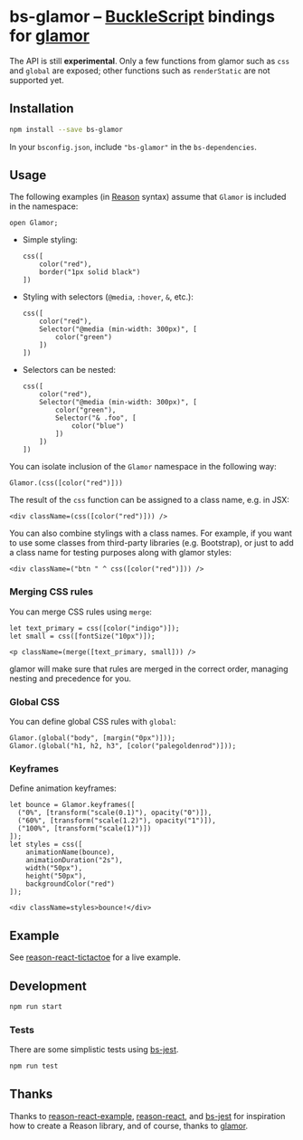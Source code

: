 # bs-glamor – [BuckleScript](https://github.com/bucklescript/bucklescript) bindings for [glamor](https://github.com/threepointone/glamor)

The API is still **experimental**. Only a few functions from glamor such as `css` and `global` are exposed; other functions such as `renderStatic` are not supported yet.

## Installation

```sh
npm install --save bs-glamor
```

In your `bsconfig.json`, include `"bs-glamor"` in the `bs-dependencies`.

## Usage

The following examples (in [Reason](http://reasonml.github.io) syntax) assume that `Glamor` is included in the namespace:

```reason
open Glamor;
```

* Simple styling:

    ```reason
    css([
        color("red"),
        border("1px solid black")
    ])
    ```

* Styling with selectors (`@media`, `:hover`, `&`, etc.):

    ```reason
    css([
        color("red"),
        Selector("@media (min-width: 300px)", [
            color("green")
        ])
    ])
    ```

* Selectors can be nested:

    ```reason
    css([
        color("red"),
        Selector("@media (min-width: 300px)", [
            color("green"),
            Selector("& .foo", [
                color("blue")
            ])
        ])
    ])
    ```

You can isolate inclusion of the `Glamor` namespace in the following way:

```reason
Glamor.(css([color("red")]))
```

The result of the `css` function can be assigned to a class name, e.g. in JSX:

```reason
<div className=(css([color("red")])) />
```

You can also combine stylings with a class names. For example, if you want to use
some classes from third-party libraries (e.g. Bootstrap), or just to add a class name
for testing purposes along with glamor styles:

```reason
<div className=("btn " ^ css([color("red")])) />
```

### Merging CSS rules

You can merge CSS rules using `merge`:

```reason
let text_primary = css([color("indigo")]);
let small = css([fontSize("10px")]);

<p className=(merge([text_primary, small])) />
```

glamor will make sure that rules are merged in the correct order, managing nesting and precedence for you.

### Global CSS

 You can define global CSS rules with `global`:

 ```reason
 Glamor.(global("body", [margin("0px")]));
 Glamor.(global("h1, h2, h3", [color("palegoldenrod")]));
 ```

### Keyframes

Define animation keyframes:

```reason
let bounce = Glamor.keyframes([
  ("0%", [transform("scale(0.1)"), opacity("0")]),
  ("60%", [transform("scale(1.2)"), opacity("1")]),
  ("100%", [transform("scale(1)")])
]);
let styles = css([
    animationName(bounce),
    animationDuration("2s"),
    width("50px"),
    height("50px"),
    backgroundColor("red")
]);

<div className=styles>bounce!</div>
```

## Example

See [reason-react-tictactoe](https://github.com/poeschko/reason-react-tictactoe) for a live example.

## Development

```sh
npm run start
```

### Tests

There are some simplistic tests using [bs-jest](https://github.com/BuckleTypes/bs-jest).

```sh
npm run test
```

## Thanks

Thanks to [reason-react-example](https://github.com/chenglou/reason-react-example), [reason-react](https://github.com/reasonml/reason-react), and [bs-jest](https://github.com/BuckleTypes/bs-jest) for inspiration how to create a Reason library, and of course, thanks to [glamor](https://github.com/threepointone/glamor).
